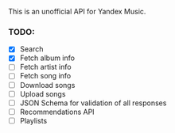 This is an unofficial API for Yandex Music.

### TODO:
- [x] Search
- [x] Fetch album info
- [ ] Fetch artist info
- [ ] Fetch song info
- [ ] Download songs
- [ ] Upload songs
- [ ] JSON Schema for validation of all responses
- [ ] Recommendations API
- [ ] Playlists
